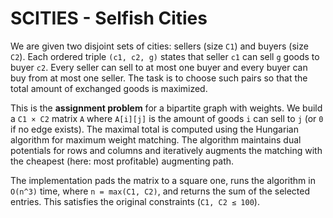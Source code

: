 # SCITIES - Selfish Cities

We are given two disjoint sets of cities: sellers (size `C1`) and buyers (size `C2`).
Each ordered triple `(c1, c2, g)` states that seller `c1` can sell `g` goods to buyer `c2`.
Every seller can sell to at most one buyer and every buyer can buy from at most one seller.
The task is to choose such pairs so that the total amount of exchanged goods is maximized.

This is the **assignment problem** for a bipartite graph with weights.
We build a `C1 × C2` matrix `A` where `A[i][j]` is the amount of goods `i` can sell to `j`
(or `0` if no edge exists).  The maximal total is computed using the Hungarian algorithm
for maximum weight matching.  The algorithm maintains dual potentials for rows and
columns and iteratively augments the matching with the cheapest (here: most profitable)
augmenting path.

The implementation pads the matrix to a square one, runs the algorithm in `O(n^3)` time,
where `n = max(C1, C2)`, and returns the sum of the selected entries.  This satisfies the
original constraints (`C1, C2 ≤ 100`).
